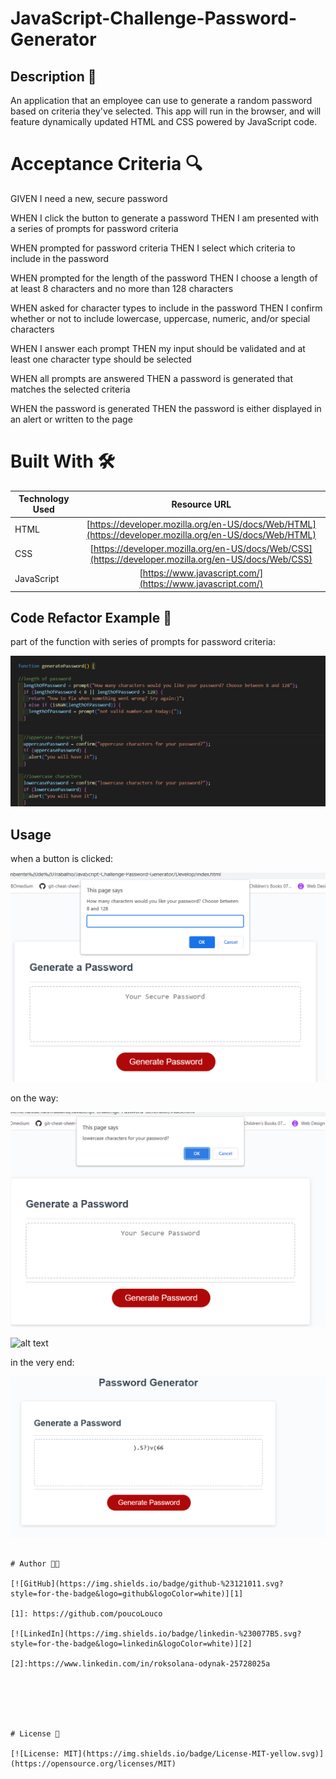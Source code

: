 # JavaScript-Challenge-Password-Generator

## Description 📖

An application that an employee can use to generate a random password based on criteria they've selected. This app will run in the browser, and will feature dynamically updated HTML and CSS powered by JavaScript code.

# Acceptance Criteria 🔍

GIVEN I need a new, secure password

WHEN I click the button to generate a password
THEN I am presented with a series of prompts for password criteria

WHEN prompted for password criteria
THEN I select which criteria to include in the password

WHEN prompted for the length of the password
THEN I choose a length of at least 8 characters and no more than 128 characters

WHEN asked for character types to include in the password
THEN I confirm whether or not to include lowercase, uppercase, numeric, and/or special characters

WHEN I answer each prompt
THEN my input should be validated and at least one character type should be selected

WHEN all prompts are answered
THEN a password is generated that matches the selected criteria

WHEN the password is generated
THEN the password is either displayed in an alert or written to the page

# Built With 🛠

| Technology Used         | Resource URL           | 
| ------------- |:-------------:| 
| HTML    | [https://developer.mozilla.org/en-US/docs/Web/HTML](https://developer.mozilla.org/en-US/docs/Web/HTML) | 
| CSS     | [https://developer.mozilla.org/en-US/docs/Web/CSS](https://developer.mozilla.org/en-US/docs/Web/CSS)      |   
| JavaScript | [https://www.javascript.com/](https://www.javascript.com/)     | 


## Code Refactor Example 🔦

part of the function with series of prompts for password criteria:

![alt text](assets/images/1.png)

## Usage 

when a button is clicked:

![alt text](assets/images/2.png)

on the way:

![alt text](assets/images/3.png)

![alt text](assets/images/3.5.pngpng)


in the very end:

![alt text](assets/images/4.png)


```

# Author 👩‍💻

[![GitHub](https://img.shields.io/badge/github-%23121011.svg?style=for-the-badge&logo=github&logoColor=white)][1]

[1]: https://github.com/poucoLouco

[![LinkedIn](https://img.shields.io/badge/linkedin-%230077B5.svg?style=for-the-badge&logo=linkedin&logoColor=white)][2]

[2]:https://www.linkedin.com/in/roksolana-odynak-25728025a






# License 📄

[![License: MIT](https://img.shields.io/badge/License-MIT-yellow.svg)](https://opensource.org/licenses/MIT)